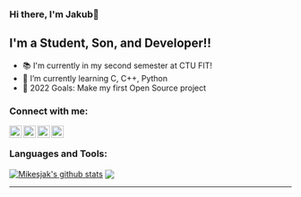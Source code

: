 ### Hi there, I'm Jakub👋 

## I'm a Student, Son, and Developer!!

- 📚  I'm currently in my second semester at CTU FIT!
- 🌱  I’m currently learning C, C++, Python
- 🥅  2022 Goals: Make my first Open Source project

### Connect with me:

[<img align="left" alt="codeSTACKr | YouTube" width="22px" src="https://cdn.jsdelivr.net/npm/simple-icons@v3/icons/youtube.svg" />][youtube]
[<img align="left" alt="codeSTACKr | Twitter" width="22px" src="https://cdn.jsdelivr.net/npm/simple-icons@v3/icons/twitter.svg" />][twitter]
[<img align="left" alt="codeSTACKr | LinkedIn" width="22px" src="https://cdn.jsdelivr.net/npm/simple-icons@v3/icons/linkedin.svg" />][linkedin]
[<img align="left" alt="codeSTACKr | Instagram" width="22px" src="https://cdn.jsdelivr.net/npm/simple-icons@v3/icons/instagram.svg" />][instagram]

<br />

### Languages and Tools:


<a href="https://github.com/anuraghazra/github-readme-stats"><img align="center" src="https://github-readme-stats.vercel.app/api?username=mikesjak&show_icons=true&include_all_commits=true&theme=dark&hide_border=true" alt="Mikesjak's github stats" /></a>  <a href="https://github.com/anuraghazra/github-readme-stats"><img align="center" src="https://github-readme-stats.vercel.app/api/top-langs/?username=mikesjak&layout=compact&theme=dark&hide_border=true" /></a> 


---

[twitter]: https://twitter.com/mikesjak
[youtube]: https://www.youtube.com/channel/UCBNrdjR4b70gMnjh8_wSP7w
[instagram]: https://www.instagram.com/kubamikesu/
[linkedin]: https://www.linkedin.com/in/mikesjak/
